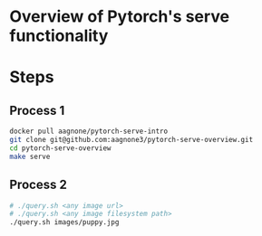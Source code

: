 # Overview of Pytorch's serve functionality

# Steps
## Process 1
```bash
docker pull aagnone/pytorch-serve-intro
git clone git@github.com:aagnone3/pytorch-serve-overview.git
cd pytorch-serve-overview
make serve
```
## Process 2
```bash
# ./query.sh <any image url>
# ./query.sh <any image filesystem path>
./query.sh images/puppy.jpg
```
